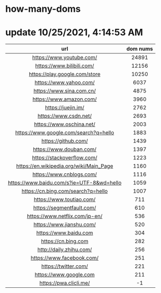 # how-many-doms

# update 10/25/2021, 4:14:53 AM

url | dom nums
:-: | :-:
https://www.youtube.com/ | 24891
https://www.bilibili.com/ | 12156
https://play.google.com/store | 10250
https://www.yahoo.com/ | 6037
https://www.sina.com.cn/ | 4875
https://www.amazon.com/ | 3960
https://juejin.im/ | 2762
https://www.csdn.net/ | 2693
https://www.oschina.net/ | 2003
https://www.google.com/search?q=hello | 1883
https://github.com/ | 1439
https://www.douban.com/ | 1397
https://stackoverflow.com/ | 1223
https://en.wikipedia.org/wiki/Main_Page | 1160
https://www.cnblogs.com/ | 1116
https://www.baidu.com/s?ie=UTF-8&wd=hello | 1059
https://cn.bing.com/search?q=hello | 1007
https://www.toutiao.com/ | 711
https://segmentfault.com/ | 610
https://www.netflix.com/jp-en/ | 536
https://www.jianshu.com/ | 520
https://www.baidu.com | 304
https://cn.bing.com | 282
http://daily.zhihu.com/ | 256
https://www.facebook.com/ | 251
https://twitter.com/ | 221
https://www.google.com | 211
https://pwa.clicli.me/ | -1
